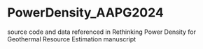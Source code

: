 # PowerDensity_AAPG2024
source code and data referenced in Rethinking Power Density for Geothermal Resource Estimation manuscript
